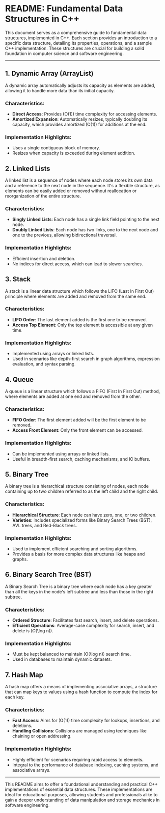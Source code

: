 
# README: Fundamental Data Structures in C++

This document serves as a comprehensive guide to fundamental data structures, implemented in C++. Each section provides an introduction to a specific data structure, detailing its properties, operations, and a sample C++ implementation. These structures are crucial for building a solid foundation in computer science and software engineering.

---

## 1. **Dynamic Array (ArrayList)**
A dynamic array automatically adjusts its capacity as elements are added, allowing it to handle more data than its initial capacity.

### Characteristics:
- **Direct Access**: Provides \(O(1)\) time complexity for accessing elements.
- **Amortized Expansion**: Automatically resizes, typically doubling its capacity, which provides amortized \(O(1)\) for additions at the end.

### Implementation Highlights:
- Uses a single contiguous block of memory.
- Resizes when capacity is exceeded during element addition.

## 2. **Linked Lists**
A linked list is a sequence of nodes where each node stores its own data and a reference to the next node in the sequence. It's a flexible structure, as elements can be easily added or removed without reallocation or reorganization of the entire structure.

### Characteristics:
- **Singly Linked Lists**: Each node has a single link field pointing to the next node.
- **Doubly Linked Lists**: Each node has two links, one to the next node and one to the previous, allowing bidirectional traversal.

### Implementation Highlights:
- Efficient insertion and deletion.
- No indices for direct access, which can lead to slower searches.

## 3. **Stack**
A stack is a linear data structure which follows the LIFO (Last In First Out) principle where elements are added and removed from the same end.

### Characteristics:
- **LIFO Order**: The last element added is the first one to be removed.
- **Access Top Element**: Only the top element is accessible at any given time.

### Implementation Highlights:
- Implemented using arrays or linked lists.
- Used in scenarios like depth-first search in graph algorithms, expression evaluation, and syntax parsing.

## 4. **Queue**
A queue is a linear structure which follows a FIFO (First In First Out) method, where elements are added at one end and removed from the other.

### Characteristics:
- **FIFO Order**: The first element added will be the first element to be removed.
- **Access Front Element**: Only the front element can be accessed.

### Implementation Highlights:
- Can be implemented using arrays or linked lists.
- Useful in breadth-first search, caching mechanisms, and IO buffers.

## 5. **Binary Tree**
A binary tree is a hierarchical structure consisting of nodes, each node containing up to two children referred to as the left child and the right child.

### Characteristics:
- **Hierarchical Structure**: Each node can have zero, one, or two children.
- **Varieties**: Includes specialized forms like Binary Search Trees (BST), AVL trees, and Red-Black trees.

### Implementation Highlights:
- Used to implement efficient searching and sorting algorithms.
- Provides a basis for more complex data structures like heaps and graphs.

## 6. **Binary Search Tree (BST)**
A Binary Search Tree is a binary tree where each node has a key greater than all the keys in the node's left subtree and less than those in the right subtree.

### Characteristics:
- **Ordered Structure**: Facilitates fast search, insert, and delete operations.
- **Efficient Operations**: Average-case complexity for search, insert, and delete is \(O(\log n)\).

### Implementation Highlights:
- Must be kept balanced to maintain \(O(\log n)\) search time.
- Used in databases to maintain dynamic datasets.

## 7. **Hash Map**
A hash map offers a means of implementing associative arrays, a structure that can map keys to values using a hash function to compute the index for each key.

### Characteristics:
- **Fast Access**: Aims for \(O(1)\) time complexity for lookups, insertions, and deletions.
- **Handling Collisions**: Collisions are managed using techniques like chaining or open addressing.

### Implementation Highlights:
- Highly efficient for scenarios requiring rapid access to elements.
- Integral to the performance of database indexing, caching systems, and associative arrays.

---

This README aims to offer a foundational understanding and practical C++ implementations of essential data structures. These implementations are ideal for educational purposes, allowing students and professionals alike to gain a deeper understanding of data manipulation and storage mechanics in software engineering.
